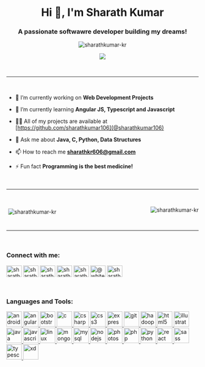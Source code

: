 <h1 align="center">Hi 👋, I'm Sharath Kumar</h1>
<h3 align="center">A passionate softwawre developer building my dreams!</h3>

<p align="center"> <img src="https://komarev.com/ghpvc/?username=sharathkumar-kr&label=%20PROFILE%20VIEWS%20&color=blue&style=flat-square" alt="sharathkumar-kr" /> </p>
<p align="center"><img src="https://media.giphy.com/media/Y4ak9Ki2GZCbJxAnJD/giphy.gif"><p>
    
<br><hr/><br>

- 🔭 I’m currently working on **Web Development Projects**

- 🌱 I’m currently learning **Angular JS, Typescript and Javascript**

- 👨‍💻 All of my projects are available at [https://github.com/sharathkumar106](@sharathkumar106)

- 💬 Ask me about **Java, C, Python, Data Structures**

- 📫 How to reach me **sharathkr606@gmail.com**

- ⚡ Fun fact **Programming is the best medicine!**

<br/><hr/><br/>

<p><img align="left" style="margin:5px"
        src="https://github-readme-stats.vercel.app/api?username=sharathkumar-kr&show_icons=true&theme=onedark"
        alt="sharathkumar-kr" /></p>
        
<p align="right"><img
            src="https://github-profile-trophy.vercel.app/?username=sharathkumar-kr&theme=onedark&column=3&row=2"
            alt="sharathkumar-kr" /></a> </p>
<br><hr/><br>

<p align="left">
    <h3 align="left">Connect with me:</h3>
    <a href="https://dev.to/sharathkumar106" target="blank"><img align="center"
            src="https://cdn.jsdelivr.net/npm/simple-icons@3.0.1/icons/dev-dot-to.svg" alt="sharathkumar106" height="30"
            width="40" /></a>
    <a href="https://twitter.com/sharathkumar106" target="blank"><img align="center"
            src="https://cdn.jsdelivr.net/npm/simple-icons@3.0.1/icons/twitter.svg" alt="sharathkumar106" height="30"
            width="40" /></a>
    <a href="https://linkedin.com/in/sharathkumarkr" target="blank"><img align="center"
            src="https://cdn.jsdelivr.net/npm/simple-icons@3.0.1/icons/linkedin.svg" alt="sharathkumarkr" height="30"
            width="40" /></a>
    <a href="https://fb.com/sharathkumar806" target="blank"><img align="center"
            src="https://cdn.jsdelivr.net/npm/simple-icons@3.0.1/icons/facebook.svg" alt="sharathkumar806" height="30"
            width="40" /></a>
    <a href="https://instagram.com/sharath.kumar.10.6" target="blank"><img align="center"
            src="https://cdn.jsdelivr.net/npm/simple-icons@3.0.1/icons/instagram.svg" alt="sharath.kumar.10.6"
            height="30" width="40" /></a>
    <a href="https://medium.com/@whitemicrophone" target="blank"><img align="center"
            src="https://cdn.jsdelivr.net/npm/simple-icons@3.0.1/icons/medium.svg" alt="@whitemicrophone" height="30"
            width="40" /></a>
    <a href="https://www.hackerrank.com/sharathkumar106" target="blank"><img align="center"
            src="https://cdn.jsdelivr.net/npm/simple-icons@3.0.1/icons/hackerrank.svg" alt="sharathkumar106" height="30"
            width="40" /></a>
</p>

<br>

<h3 align="left">Languages and Tools:</h3>
<p align="left"> <a href="https://developer.android.com" target="_blank"> <img
            src="https://devicons.github.io/devicon/devicon.git/icons/android/android-original-wordmark.svg"
            alt="android" width="40" height="40" /> </a> <a href="https://angular.io" target="_blank"> <img
            src="https://devicons.github.io/devicon/devicon.git/icons/angularjs/angularjs-original.svg" alt="angularjs"
            width="40" height="40" /> </a> <a href="https://getbootstrap.com" target="_blank"> <img
            src="https://devicons.github.io/devicon/devicon.git/icons/bootstrap/bootstrap-plain.svg" alt="bootstrap"
            width="40" height="40" /> </a> <a href="https://www.cprogramming.com/" target="_blank"> <img
            src="https://devicons.github.io/devicon/devicon.git/icons/c/c-original.svg" alt="c" width="40"
            height="40" /> </a> <a href="https://www.w3schools.com/cs/" target="_blank"> <img
            src="https://devicons.github.io/devicon/devicon.git/icons/csharp/csharp-original.svg" alt="csharp"
            width="40" height="40" /> </a> <a href="https://www.w3schools.com/css/" target="_blank"> <img
            src="https://devicons.github.io/devicon/devicon.git/icons/css3/css3-original-wordmark.svg" alt="css3"
            width="40" height="40" /> </a> <a href="https://expressjs.com" target="_blank"> <img
            src="https://devicons.github.io/devicon/devicon.git/icons/express/express-original-wordmark.svg"
            alt="express" width="40" height="40" /> </a> <a href="https://git-scm.com/" target="_blank"> <img
            src="https://www.vectorlogo.zone/logos/git-scm/git-scm-icon.svg" alt="git" width="40" height="40" /> </a> <a
        href="https://hadoop.apache.org/" target="_blank"> <img
            src="https://www.vectorlogo.zone/logos/apache_hadoop/apache_hadoop-icon.svg" alt="hadoop" width="40"
            height="40" /> </a> <a href="https://www.w3.org/html/" target="_blank"> <img
            src="https://devicons.github.io/devicon/devicon.git/icons/html5/html5-original-wordmark.svg" alt="html5"
            width="40" height="40" /> </a> <a href="https://www.adobe.com/in/products/illustrator.html" target="_blank">
        <img src="https://www.vectorlogo.zone/logos/adobe_illustrator/adobe_illustrator-icon.svg" alt="illustrator"
            width="40" height="40" /> </a> <a href="https://www.java.com" target="_blank"> <img
            src="https://devicons.github.io/devicon/devicon.git/icons/java/java-original-wordmark.svg" alt="java"
            width="40" height="40" /> </a> <a href="https://developer.mozilla.org/en-US/docs/Web/JavaScript"
        target="_blank"> <img
            src="https://devicons.github.io/devicon/devicon.git/icons/javascript/javascript-original.svg"
            alt="javascript" width="40" height="40" /> </a> <a href="https://www.linux.org/" target="_blank"> <img
            src="https://devicons.github.io/devicon/devicon.git/icons/linux/linux-original.svg" alt="linux" width="40"
            height="40" /> </a> <a href="https://www.mongodb.com/" target="_blank"> <img
            src="https://devicons.github.io/devicon/devicon.git/icons/mongodb/mongodb-original-wordmark.svg"
            alt="mongodb" width="40" height="40" /> </a> <a href="https://www.mysql.com/" target="_blank"> <img
            src="https://devicons.github.io/devicon/devicon.git/icons/mysql/mysql-original-wordmark.svg" alt="mysql"
            width="40" height="40" /> </a> <a href="https://nodejs.org" target="_blank"> <img
            src="https://devicons.github.io/devicon/devicon.git/icons/nodejs/nodejs-original-wordmark.svg" alt="nodejs"
            width="40" height="40" /> </a> <a href="https://www.photoshop.com/en" target="_blank"> <img
            src="https://devicons.github.io/devicon/devicon.git/icons/photoshop/photoshop-plain.svg" alt="photoshop"
            width="40" height="40" /> </a> <a href="https://www.php.net" target="_blank"> <img
            src="https://devicons.github.io/devicon/devicon.git/icons/php/php-original.svg" alt="php" width="40"
            height="40" /> </a> <a href="https://www.python.org" target="_blank"> <img
            src="https://devicons.github.io/devicon/devicon.git/icons/python/python-original.svg" alt="python"
            width="40" height="40" /> </a> <a href="https://reactjs.org/" target="_blank"> <img
            src="https://devicons.github.io/devicon/devicon.git/icons/react/react-original-wordmark.svg" alt="react"
            width="40" height="40" /> </a> <a href="https://sass-lang.com" target="_blank"> <img
            src="https://devicons.github.io/devicon/devicon.git/icons/sass/sass-original.svg" alt="sass" width="40"
            height="40" /> </a> <a href="https://www.typescriptlang.org/" target="_blank"> <img
            src="https://devicons.github.io/devicon/devicon.git/icons/typescript/typescript-original.svg"
            alt="typescript" width="40" height="40" /> </a> <a href="https://www.adobe.com/products/xd.html"
        target="_blank"> <img src="https://cdn.worldvectorlogo.com/logos/adobe-xd.svg" alt="xd" width="40"
            height="40" /> </a> </p>
